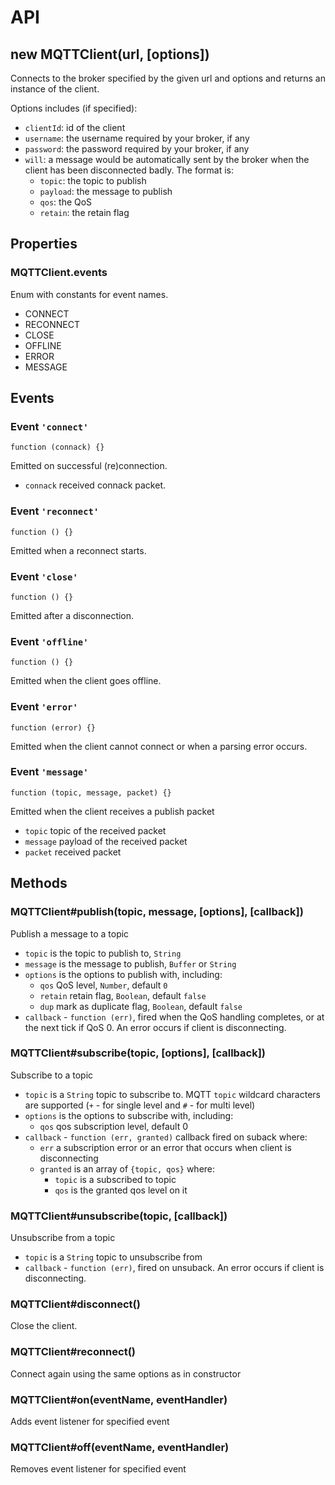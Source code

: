 # API

## new MQTTClient(url, [options])

Connects to the broker specified by the given url and options and
returns an instance of the client.

Options includes (if specified):
* `clientId`: id of the client
* `username`: the username required by your broker, if any
* `password`: the password required by your broker, if any
* `will`: a message would be automatically sent by the broker when the client has been disconnected badly. The format is:
    * `topic`: the topic to publish
    * `payload`: the message to publish
    * `qos`: the QoS
    * `retain`: the retain flag

## Properties

### MQTTClient.events

Enum with constants for event names.

* CONNECT
* RECONNECT
* CLOSE
* OFFLINE
* ERROR
* MESSAGE

## Events

### Event `'connect'`

`function (connack) {}`

Emitted on successful (re)connection.
* `connack` received connack packet.

### Event `'reconnect'`

`function () {}`

Emitted when a reconnect starts.

### Event `'close'`

`function () {}`

Emitted after a disconnection.

### Event `'offline'`

`function () {}`

Emitted when the client goes offline.

### Event `'error'`

`function (error) {}`

Emitted when the client cannot connect or when a parsing error occurs.

### Event `'message'`

`function (topic, message, packet) {}`

Emitted when the client receives a publish packet
* `topic` topic of the received packet
* `message` payload of the received packet
* `packet` received packet

## Methods

### MQTTClient#publish(topic, message, [options], [callback])

Publish a message to a topic

* `topic` is the topic to publish to, `String`
* `message` is the message to publish, `Buffer` or `String`
* `options` is the options to publish with, including:
  * `qos` QoS level, `Number`, default `0`
  * `retain` retain flag, `Boolean`, default `false`
  * `dup` mark as duplicate flag, `Boolean`, default `false`
* `callback` - `function (err)`, fired when the QoS handling completes,
  or at the next tick if QoS 0. An error occurs if client is disconnecting.


### MQTTClient#subscribe(topic, [options], [callback])

Subscribe to a topic

* `topic` is a `String` topic to subscribe to. MQTT `topic` wildcard characters are supported (`+` - for single level and `#` - for multi level)
* `options` is the options to subscribe with, including:
  * `qos` qos subscription level, default 0
* `callback` - `function (err, granted)`
  callback fired on suback where:
  * `err` a subscription error or an error that occurs when client is disconnecting
  * `granted` is an array of `{topic, qos}` where:
    * `topic` is a subscribed to topic
    * `qos` is the granted qos level on it

### MQTTClient#unsubscribe(topic, [callback])

Unsubscribe from a topic

* `topic` is a `String` topic to unsubscribe from
* `callback` - `function (err)`, fired on unsuback. An error occurs if client is disconnecting.

### MQTTClient#disconnect()

Close the client.

### MQTTClient#reconnect()

Connect again using the same options as in constructor

### MQTTClient#on(eventName, eventHandler)

Adds event listener for specified event

### MQTTClient#off(eventName, eventHandler)

Removes event listener for specified event
